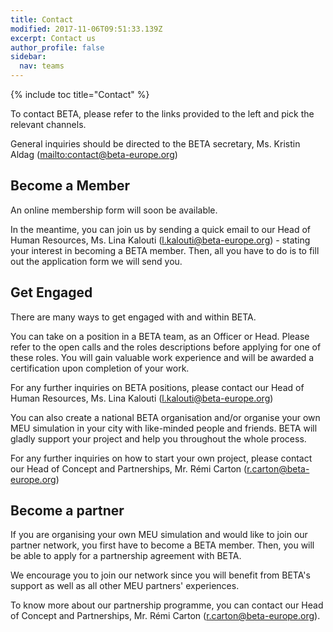 ```yaml
---
title: Contact
modified: 2017-11-06T09:51:33.139Z
excerpt: Contact us
author_profile: false
sidebar:
  nav: teams
---
```

{% include toc title="Contact" %}

To contact BETA, please refer to the links provided to the left and pick the relevant channels. 

General inquiries should be directed to the BETA secretary, Ms. Kristin Aldag (<mailto:contact@beta-europe.org>)

## Become a Member

An online membership form will soon be available. 

In the meantime, you can join us by sending a quick email to our Head of Human Resources, Ms. Lina Kalouti (<l.kalouti@beta-europe.org>) - stating your interest in becoming a BETA member. Then, all you have to do is to fill out the application form we will send you. 

## Get Engaged

There are many ways to get engaged with and within BETA. 

You can take on a position in a BETA team, as an Officer or Head. 
Please refer to the open calls and the roles descriptions before applying for one of these roles. 
You will gain valuable work experience and will be awarded a certification upon completion of your work. 

For any further inquiries on BETA positions, please contact our Head of Human Resources, Ms. Lina Kalouti (<l.kalouti@beta-europe.org>)

You can also create a national BETA organisation and/or organise your own MEU simulation in your city with like-minded people and friends. 
BETA will gladly support your project and help you throughout the whole process.

For any further inquiries on how to start your own project, please contact our Head of Concept and Partnerships, Mr. Rémi Carton (<r.carton@beta-europe.org>)

## Become a partner

If you are organising your own MEU simulation and would like to join our partner network, you first have to become a BETA member. 
Then, you will be able to apply for a partnership agreement with BETA. 

We encourage you to join our network since you will benefit from BETA's support as well as all other MEU partners' experiences. 

To know more about our partnership programme, you can contact our Head of Concept and Partnerships, Mr. Rémi Carton (<r.carton@beta-europe.org>).
